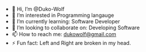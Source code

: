- 👋 Hi, I’m @Duko-Wolf
- 👀 I’m interested in Programming langauge
- 🌱 I’m currently learning: Software Developer
- 💞️ I’m looking to collaborate on: Developing Software
- 📫 How to reach me: dukowolf@gmail.com
- ⚡ Fun fact: Left and Right are broken in my head.

<!---
Duko-Wolf/Duko-Wolf is a ✨ special ✨ repository because its `README.md` (this file) appears on your GitHub profile.
You can click the Preview link to take a look at your changes.
--->
